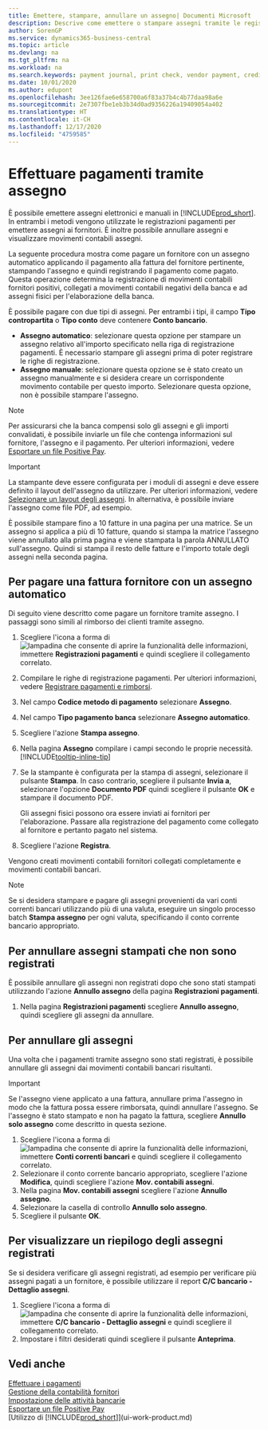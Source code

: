 ```yaml
---
title: Emettere, stampare, annullare un assegno| Documenti Microsoft
description: Descrive come emettere o stampare assegni tramite le registrazioni dei pagamenti e annullare movimenti contabili degli assegni in Business Central.
author: SorenGP
ms.service: dynamics365-business-central
ms.topic: article
ms.devlang: na
ms.tgt_pltfrm: na
ms.workload: na
ms.search.keywords: payment journal, print check, vendor payment, creditor, debt, balance due, AP
ms.date: 10/01/2020
ms.author: edupont
ms.openlocfilehash: 3ee126fae6e658700a6f83a37b4c4b77daa98a6e
ms.sourcegitcommit: 2e7307fbe1eb3b34d0ad9356226a19409054a402
ms.translationtype: HT
ms.contentlocale: it-CH
ms.lasthandoff: 12/17/2020
ms.locfileid: "4759585"
---
```

# <a name="make-check-payments"></a>Effettuare pagamenti tramite assegno

È possibile emettere assegni elettronici e manuali in [!INCLUDE[prod_short](includes/prod_short.md)]. In entrambi i metodi vengono utilizzate le registrazioni pagamenti per emettere assegni ai fornitori. È inoltre possibile annullare assegni e visualizzare movimenti contabili assegni.

La seguente procedura mostra come pagare un fornitore con un assegno automatico applicando il pagamento alla fattura del fornitore pertinente, stampando l'assegno e quindi registrando il pagamento come pagato. Questa operazione determina la registrazione di movimenti contabili fornitori positivi, collegati a movimenti contabili negativi della banca e ad assegni fisici per l'elaborazione della banca.

È possibile pagare con due tipi di assegni. Per entrambi i tipi, il campo **Tipo contropartita** o **Tipo conto** deve contenere **Conto bancario**.

- **Assegno automatico**: selezionare questa opzione per stampare un assegno relativo all'importo specificato nella riga di registrazione pagamenti. È necessario stampare gli assegni prima di poter registrare le righe di registrazione.
- **Assegno manuale**: selezionare questa opzione se è stato creato un assegno manualmente e si desidera creare un corrispondente movimento contabile per questo importo. Selezionare questa opzione, non è possibile stampare l'assegno.

> [!NOTE]  
> Per assicurarsi che la banca compensi solo gli assegni e gli importi convalidati, è possibile inviarle un file che contenga informazioni sul fornitore, l'assegno e il pagamento. Per ulteriori informazioni, vedere [Esportare un file Positive Pay](finance-how-positive-pay.md).

> [!IMPORTANT]
> La stampante deve essere configurata per i moduli di assegni e deve essere definito il layout dell'assegno da utilizzare. Per ulteriori informazioni, vedere [Selezionare un layout degli assegni](finance-how-define-check-layouts.md). In alternativa, è possibile inviare l'assegno come file PDF, ad esempio.  

È possibile stampare fino a 10 fatture in una pagina per una matrice. Se un assegno si applica a più di 10 fatture, quando si stampa la matrice l'assegno viene annullato alla prima pagina e viene stampata la parola ANNULLATO sull'assegno. Quindi si stampa il resto delle fatture e l'importo totale degli assegni nella seconda pagina.

## <a name="to-pay-a-vendor-invoice-with-a-computer-check"></a>Per pagare una fattura fornitore con un assegno automatico
Di seguito viene descritto come pagare un fornitore tramite assegno. I passaggi sono simili al rimborso dei clienti tramite assegno.

1. Scegliere l'icona a forma di ![lampadina che consente di aprire la funzionalità delle informazioni](media/ui-search/search_small.png "Informazioni sull'operazione che si desidera eseguire"), immettere **Registrazioni pagamenti** e quindi scegliere il collegamento correlato.
2. Compilare le righe di registrazione pagamenti. Per ulteriori informazioni, vedere [Registrare pagamenti e rimborsi](payables-how-post-payments-refunds.md).
3. Nel campo **Codice metodo di pagamento** selezionare **Assegno**.
4. Nel campo **Tipo pagamento banca** selezionare **Assegno automatico**.
5. Scegliere l'azione **Stampa assegno**.
6. Nella pagina **Assegno** compilare i campi secondo le proprie necessità. [!INCLUDE[tooltip-inline-tip](includes/tooltip-inline-tip_md.md)]
7. Se la stampante è configurata per la stampa di assegni, selezionare il pulsante **Stampa**. In caso contrario, scegliere il pulsante **Invia a**, selezionare l'opzione **Documento PDF** quindi scegliere il pulsante **OK** e stampare il documento PDF.

    Gli assegni fisici possono ora essere inviati ai fornitori per l'elaborazione. Passare alla registrazione del pagamento come collegato al fornitore e pertanto pagato nel sistema.
8. Scegliere l'azione **Registra**.

Vengono creati movimenti contabili fornitori collegati completamente e movimenti contabili bancari.

> [!NOTE]  
> Se si desidera stampare e pagare gli assegni provenienti da vari conti correnti bancari utilizzando più di una valuta, eseguire un singolo processo batch **Stampa assegno** per ogni valuta, specificando il conto corrente bancario appropriato.

## <a name="to-cancel-printed-checks-that-are-not-posted"></a>Per annullare assegni stampati che non sono registrati
È possibile annullare gli assegni non registrati dopo che sono stati stampati utilizzando l'azione **Annullo assegno** della pagina **Registrazioni pagamenti**.

1. Nella pagina **Registrazioni pagamenti** scegliere **Annullo assegno**, quindi scegliere gli assegni da annullare.

## <a name="to-void-checks"></a>Per annullare gli assegni

Una volta che i pagamenti tramite assegno sono stati registrati, è possibile annullare gli assegni dai movimenti contabili bancari risultanti.

> [!IMPORTANT]
> Se l'assegno viene applicato a una fattura, annullare prima l'assegno in modo che la fattura possa essere rimborsata, quindi annullare l'assegno. Se l'assegno è stato stampato e non ha pagato la fattura, scegliere **Annullo solo assegno** come descritto in questa sezione.

1. Scegliere l'icona a forma di ![lampadina che consente di aprire la funzionalità delle informazioni](media/ui-search/search_small.png "Informazioni sull'operazione che si desidera eseguire"), immettere **Conti correnti bancari** e quindi scegliere il collegamento correlato.
2. Selezionare il conto corrente bancario appropriato, scegliere l'azione **Modifica**, quindi scegliere l'azione **Mov. contabili assegni**.
3. Nella pagina **Mov. contabili assegni** scegliere l'azione **Annullo assegno**.
4. Selezionare la casella di controllo **Annullo solo assegno**.
5. Scegliere il pulsante **OK**.

## <a name="to-view-a-summary-of-posted-checks"></a>Per visualizzare un riepilogo degli assegni registrati
Se si desidera verificare gli assegni registrati, ad esempio per verificare più assegni pagati a un fornitore, è possibile utilizzare il report **C/C bancario - Dettaglio assegni**.
1. Scegliere l'icona a forma di ![lampadina che consente di aprire la funzionalità delle informazioni](media/ui-search/search_small.png "Informazioni sull'operazione che si desidera eseguire"), immettere **C/C bancario - Dettaglio assegni** e quindi scegliere il collegamento correlato.
2. Impostare i filtri desiderati quindi scegliere il pulsante **Anteprima**.

## <a name="see-also"></a>Vedi anche
[Effettuare i pagamenti](payables-make-payments.md)  
[Gestione della contabilità fornitori](payables-manage-payables.md)  
[Impostazione delle attività bancarie](bank-setup-banking.md)  
[Esportare un file Positive Pay](finance-how-positive-pay.md)  
[Utilizzo di [!INCLUDE[prod_short](includes/prod_short.md)]](ui-work-product.md)  
